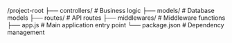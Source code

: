 /project-root
├── controllers/       # Business logic
├── models/            # Database models
├── routes/            # API routes
├── middlewares/       # Middleware functions
├── app.js             # Main application entry point
└── package.json       # Dependency management
